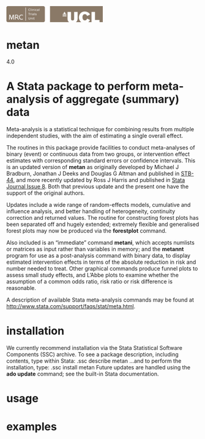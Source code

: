 <a href ="https://www.ctu.mrc.ac.uk/"><img src="MRCCTU_at_UCL_Logo.png" width="50%" /></a>

# metan
 4.0

# A Stata package to perform meta-analysis of aggregate (summary) data

Meta-analysis is a statistical technique for combining results from multiple independent studies, with the aim of estimating a single overall effect. 

The routines in this package provide facilities to conduct meta-analyses of binary (event) or continuous data from two groups, or intervention effect estimates with corresponding standard errors or confidence intervals.  This is an updated version of **metan** as originally developed by Michael J Bradburn, Jonathan J Deeks and Douglas G Altman and published in [STB-44](https://www.stata.com/products/stb/journals/stb44.html), and more recently updated by Ross J Harris and published in [Stata Journal Issue 8](https://www.stata-journal.com/article.html?article=sbe24_2). Both that previous update and the present one have the support of the original authors. 

Updates include a wide range of random-effects models, cumulative and influence analysis, and better handling of heterogeneity, continuity correction and returned values. The routine for constructing forest plots has been separated off and hugely extended; extremely flexible and generalised forest plots may now be produced via the **forestplot** command.

Also included is an “immediate” command **metani**, which accepts numlists or matrices as input rather than variables in memory; and the **metannt** program for use as a post-analysis command with binary data, to display estimated intervention effects in terms of the absolute reduction in risk and number needed to treat.  Other graphical commands produce funnel plots to assess small study effects, and L’Abbe plots to examine whether the assumption of a common odds ratio, risk ratio or risk difference is reasonable.

A description of available Stata meta-analysis commands may be found at  http://www.stata.com/support/faqs/stat/meta.html.

# installation

We currently recommend installation via the Stata Statistical Software Components (SSC) archive.
To see a package description, including contents, type within Stata:
    .ssc describe metan
...and to perform the installation, type:
    .ssc install metan
Future updates are handled using the **ado update** command; see the built-in Stata documentation.

# usage

# examples
